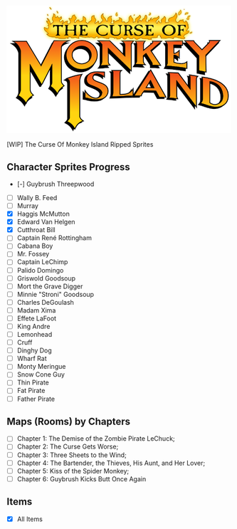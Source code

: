 ![alt ReCap logo and title](https://raw.githubusercontent.com/JeanxPereira/CMI-Sprites/main/CMI-Logo.png)

[WIP] The Curse Of Monkey Island Ripped Sprites

## Character Sprites Progress
- [-] Guybrush Threepwood
- [ ] Wally B. Feed
- [ ] Murray
- [x] Haggis McMutton
- [x] Edward Van Helgen
- [x] Cutthroat Bill
- [ ] Captain René Rottingham
- [ ] Cabana Boy
- [ ] Mr. Fossey
- [ ] Captain LeChimp
- [ ] Palido Domingo
- [ ] Griswold Goodsoup
- [ ] Mort the Grave Digger
- [ ] Minnie "Stroni" Goodsoup
- [ ] Charles DeGoulash
- [ ] Madam Xima
- [ ] Effete LaFoot
- [ ] King Andre
- [ ] Lemonhead
- [ ] Cruff
- [ ] Dinghy Dog
- [ ] Wharf Rat
- [ ] Monty Meringue
- [ ] Snow Cone Guy
- [ ] Thin Pirate
- [ ] Fat Pirate
- [ ] Father Pirate

## Maps (Rooms) by Chapters
- [ ] Chapter 1: The Demise of the Zombie Pirate LeChuck;
- [ ] Chapter 2: The Curse Gets Worse;
- [ ] Chapter 3: Three Sheets to the Wind;
- [ ] Chapter 4: The Bartender, the Thieves, His Aunt, and Her Lover;
- [ ] Chapter 5: Kiss of the Spider Monkey;
- [ ] Chapter 6: Guybrush Kicks Butt Once Again

## Items
- [x] All Items
